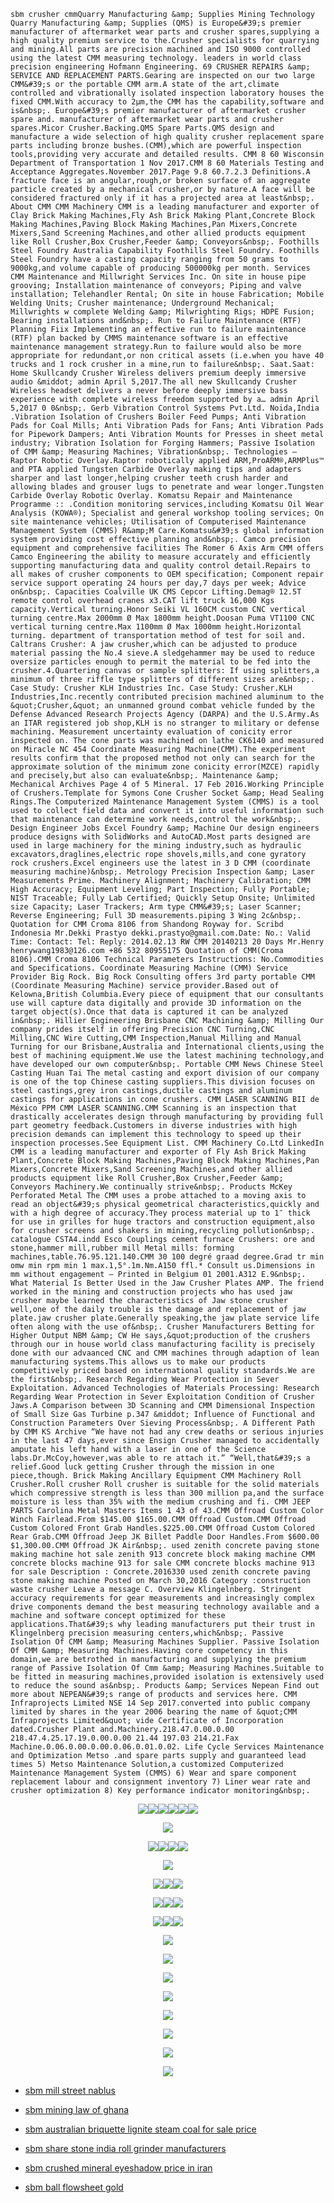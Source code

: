 
```
sbm crusher cmmQuarry Manufacturing &amp; Supplies Mining Technology Quarry Manufacturing &amp; Supplies (QMS) is Europe&#39;s premier manufacturer of aftermarket wear parts and crusher spares,supplying a high quality premium service to the.Crusher specialists for quarrying and mining.All parts are precision machined and ISO 9000 controlled using the latest CMM measuring technology. leaders in world class precision engineering Hofmann Engineering. 69 CRUSHER REPAIRS &amp; SERVICE AND REPLACEMENT PARTS.Gearing are inspected on our two large CMM&#39;s or the portable CMM arm.A state of the art,climate controlled and vibrationally isolated inspection laboratory houses the fixed CMM.With accuracy to 2µm,the CMM has the capability,software and is&nbsp;. Europe&#39;s premier manufacturer of aftermarket crusher spare and. manufacturer of aftermarket wear parts and crusher spares.Micor Crusher.Backing.QMS Spare Parts.QMS design and manufacture a wide selection of high quality crusher replacement spare parts including bronze bushes.(CMM),which are powerful inspection tools,providing very accurate and detailed results. CMM 8 60 Wisconsin Department of Transportation 1 Nov 2017.CMM 8 60 Materials Testing and Acceptance Aggregates.November 2017.Page 9.8 60.7.2.3 Definitions.A fracture face is an angular,rough,or broken surface of an aggregate particle created by a mechanical crusher,or by nature.A face will be considered fractured only if it has a projected area at least&nbsp;. About CMM CMM Machinery CMM is a leading manufacturer and exporter of Clay Brick Making Machines,Fly Ash Brick Making Plant,Concrete Block Making Machines,Paving Block Making Machines,Pan Mixers,Concrete Mixers,Sand Screening Machines,and other allied products equipment like Roll Crusher,Box Crusher,Feeder &amp; Conveyors&nbsp;. Foothills Steel Foundry Australia Capability Foothills Steel Foundry. Foothills Steel Foundry have a casting capacity ranging from 50 grams to 9000kg,and volume capable of producing 500000kg per month. Services CMM Maintenance and Millwright Services Inc. On site in house pipe grooving; Installation maintenance of conveyors; Piping and valve installation; Telehandler Rental; On site in house Fabrication; Mobile Welding Units; Crusher maintenance; Underground Mechanical; Millwrights w complete Welding &amp; Milwrighting Rigs; HDPE Fusion; Bearing installations and&nbsp;. Run to Failure Maintenance (RTF) Planning Fiix Implementing an effective run to failure maintenance (RTF) plan backed by CMMS maintenance software is an effective maintenance management strategy.Run to failure would also be more appropriate for redundant,or non critical assets (i.e.when you have 40 trucks and 1 rock crusher in a mine,run to failure&nbsp;. Saat.Saat: Home Skullcandy Crusher Wireless delivers premium deeply immersive audio &middot; admin April 5,2017.The all new Skullcandy Crusher Wireless headset delivers a never before deeply immersive bass experience with complete wireless freedom supported by a… admin April 5,2017 0 0&nbsp;. Gerb Vibration Control Systems Pvt.Ltd. Noida,India .Vibration Isolation of Crushers Boiler Feed Pumps; Anti Vibration Pads for Coal Mills; Anti Vibration Pads for Fans; Anti Vibration Pads for Pipework Dampers; Anti Vibration Mounts for Presses in sheet metal industry; Vibration Isolation for Forging Hammers; Passive Isolation of CMM &amp; Measuring Machines; Vibration&nbsp;. Technologies — Raptor Robotic Overlay.Raptor robotically applied ARM,ProARM®,ARMPlus™ and PTA applied Tungsten Carbide Overlay making tips and adapters sharper and last longer,helping crusher teeth crush harder and allowing blades and grouser lugs to penetrate and wear longer.Tungsten Carbide Overlay Robotic Overlay. Komatsu Repair and Maintenance Programme :: .Condition monitoring services,including Komatsu Oil Wear Analysis (KOWA®); Specialist and general workshop tooling services; On site maintenance vehicles; Utilisation of Computerised Maintenance Management System (CMMS) R&amp;M Care.Komatsu&#39;s global information system providing cost effective planning and&nbsp;. Camco precision equipment and comprehensive facilities The Romer 6 Axis Arm CMM offers Camco Engineering the ability to measure accurately and efficiently supporting manufacturing data and quality control detail.Repairs to all makes of crusher components to OEM specification; Component repair service support operating 24 hours per day,7 days per week; Advice on&nbsp;. Capacities Coalville UK CMS Cepcor Lifting.Demag® 12.5T remote control overhead cranes x3.CAT lift truck 16,000 Kgs capacity.Vertical turning.Honor Seiki VL 160CM custom CNC vertical turning centre.Max 2000mm Ø Max 1800mm height.Doosan Puma VT1100 CNC vertical turning centre.Max 1100mm Ø Max 1000mm height.Horizontal turning. department of transportation method of test for soil and. Caltrans Crusher: A jaw crusher,which can be adjusted to produce material passing the No.4 sieve.A sledgehammer may be used to reduce oversize particles enough to permit the material to be fed into the crusher.4.Quartering canvas or sample splitters: If using splitters,a minimum of three riffle type splitters of different sizes are&nbsp;. Case Study: Crusher KLH Industries Inc. Case Study: Crusher.KLH Industries,Inc.recently contributed precision machined aluminum to the &quot;Crusher,&quot; an unmanned ground combat vehicle funded by the Defense Advanced Research Projects Agency (DARPA) and the U.S.Army.As an ITAR registered job shop,KLH is no stranger to military or defense machining. Measurement uncertainty evaluation of conicity error inspected on. The cone parts was machined on lathe CK6140 and measured on Miracle NC 454 Coordinate Measuring Machine(CMM).The experiment results confirm that the proposed method not only can search for the approximate solution of the minimum zone conicity error(MZCE) rapidly and precisely,but also can evaluate&nbsp;. Maintenance &amp; Mechanical Archives Page 4 of 5 Mineral. 17 Feb 2016.Working Principle of Crushers.Template for Symons Cone Crusher Socket &amp; Head Sealing Rings.The Computerized Maintenance Management System (CMMS) is a tool used to collect field data and convert it into useful information such that maintenance can determine work needs,control the work&nbsp;. Design Engineer Jobs Excel Foundry &amp; Machine Our design engineers produce designs with SolidWorks and AutoCAD.Most parts designed are used in large machinery for the mining industry,such as hydraulic excavators,draglines,electric rope shovels,mills,and cone gyratory rock crushers.Excel engineers use the latest in 3 D CMM (coordinate measuring machine)&nbsp;. Metrology Precision Inspection &amp; Laser Measurements Prime. Machinery Alignment; Machinery Calibration; CMM High Accuracy; Equipment Leveling; Part Inspection; Fully Portable; NIST Traceable; Fully Lab Certified; Quickly Setup Onsite; Unlimited size Capacity; Laser Trackers; Arm type CMM&#39;s; Laser Scanner; Reverse Engineering; Full 3D measurements.piping 3 Wing 2c&nbsp;. Quotation for CMM Croma 8106 from Shandong Royway for. Scribd Indonesia Mr.Dekki Prastyo dekki.prastyo@gmail.com.Date: No.: Valid Time: Contact: Tel: Reply: 2014.02.13 RW CMM 20140213 20 Days Mr.Henry henrywang1983@126.com +86 532 80955175 Quotation of CMM(Croma 8106).CMM Croma 8106 Technical Parameters Instructions: No.Commodities and Specifications. Coordinate Measuring Machine (CMM) Service Provider Big Rock. Big Rock Consulting offers 3rd party portable CMM (Coordinate Measuring Machine) service provider.Based out of Kelowna,British Columbia.Every piece of equipment that our consultants use will capture data digitally and provide 3D information on the target object(s).Once that data is captured it can be analyzed in&nbsp;. Hillier Engineering Brisbane CNC Machining &amp; Milling Our company prides itself in offering Precision CNC Turning,CNC Milling,CNC Wire Cutting,CMM Inspection,Manual Milling and Manual Turning for our Brisbane,Australia and International clients,using the best of machining equipment.We use the latest machining technology,and have developed our own computer&nbsp;. Portable CMM News Chinese Steel Casting Huan Tai The metal casting and export division of our company is one of the top Chinese casting suppliers.This division focuses on steel castings,grey iron castings,ductile castings and aluminum castings for applications in cone crushers. CMM LASER SCANNING BII de México PPM CMM LASER SCANNING.CMM Scanning is an inspection that drastically accelerates design through manufacturing by providing full part geometry feedback.Customers in diverse industries with high precision demands can implement this technology to speed up their inspection processes.See Equipment List. CMM Machinery Co.Ltd LinkedIn CMM is a leading manufacturer and exporter of Fly Ash Brick Making Plant,Concrete Block Making Machines,Paving Block Making Machines,Pan Mixers,Concrete Mixers,Sand Screening Machines,and other allied products equipment like Roll Crusher,Box Crusher,Feeder &amp; Conveyors Machinery.We continually strive&nbsp;. Products McKey Perforated Metal The CMM uses a probe attached to a moving axis to read an object&#39;s physical geometrical characteristics,quickly and with a high degree of accuracy.They process material up to 1″ thick for use in grilles for huge tractors and construction equipment,also for crusher screens and shakers in mining,recycling pollution&nbsp;. catalogue CSTA4.indd Esco Couplings cement furnace Crushers: ore and stone,hammer mill,rubber mill Metal mills: forming machines,table.76.95.121.140.CMM 30 100 degré graad degree.Grad tr min omw min rpm min 1 max.1,5°.1m.Nm.A150 ffl.* Consult us.Dimensions in mm without engagement — Printed in Belgium 01 2001.A312 E.9&nbsp;. What Material Is Better Used in the Jaw Crusher Plates AMP. The friend worked in the mining and construction projects who has used jaw crusher maybe learned the characteristics of Jaw stone crusher well,one of the daily trouble is the damage and replacement of jaw plate.jaw crusher plate.Generally speaking,the jaw plate service life often along with the use of&nbsp;. Crusher Manufacturers Betting for Higher Output NBM &amp; CW He says,&quot;production of the crushers through our in house world class manufacturing facility is precisely done with our advaanced CNC and CMM machines through adaption of lean manufacturing systems.This allows us to make our products competitively priced based on international quality standards.We are the first&nbsp;. Research Regarding Wear Protection in Sever Exploitation. Advanced Technologies of Materials Processing: Research Regarding Wear Protection in Sever Exploitation Condition of Crusher Jaws.A Comparison between 3D Scanning and CMM Dimensional Inspection of Small Size Gas Turbine p.347 &middot; Influence of Functional and Construction Parameters Over Sieving Process&nbsp;. A Different Path by CMM KS Archive “We have not had any crew deaths or serious injuries in the last 47 days,ever since Ensign Crusher managed to accidentally amputate his left hand with a laser in one of the Science labs.Dr.McCoy,however,was able to re attach it.” “Well,that&#39;s a relief.Good luck getting Crusher through the mission in one piece,though. Brick Making Ancillary Equipment CMM Machinery Roll Crusher.Roll crusher Roll crusher is suitable for the solid materials which compressive strength is less than 300 million pa,and the surface moisture is less than 35% with the medium crushing and fi. CMM JEEP PARTS Carolina Metal Masters Items 1 43 of 43.CMM Offroad Custom Color Winch Fairlead.From $145.00 $165.00.CMM Offroad Custom.CMM Offroad Custom Colored Front Grab Handles.$225.00.CMM Offroad Custom Colored Rear Grab.CMM Offroad Jeep JK Billet Paddle Door Handles.From $600.00 $1,300.00.CMM Offroad JK Air&nbsp;. used zenith concrete paving stone making machine hot sale zenith 913 concrete block making machine CMM concrete blocks machine 913 for sale CMM concrete blocks machine 913 for sale Description : Concrete.2016330 used zenith concrete paving stone making machine Posted on March 30,2016 Category :construction waste crusher Leave a message C. Overview Klingelnberg. Stringent accuracy requirements for gear measurements and increasingly complex drive components demand the best measuring technology available and a machine and software concept optimized for these applications.That&#39;s why leading manufacturers put their trust in Klingelnberg precision measuring centers,which&nbsp;. Passive Isolation Of CMM &amp; Measuring Machines Supplier. Passive Isolation Of CMM &amp; Measuring Machines.Having core competency in this domain,we are betrothed in manufacturing and supplying the premium range of Passive Isolation Of Cmm &amp; Measuring Machines.Suitable to be fitted in measuring machines,provided isolation is extensively used to reduce the sound as&nbsp;. Products &amp; Services Nepean Find out more about NEPEAN&#39;s range of products and services here. CMM Infraprojects Limited NSE 14 Sep 2017.converted into public company limited by shares in the year 2006 bearing the name of &quot;CMM Infraprojects Limited&quot; vide Certificate of Incorporation dated.Crusher Plant and.Machinery.218.47.0.00.0.00 218.47.4.25.17.19.0.00.0.00 21.44 197.03 214.21.Fax Machine.0.06.0.00.0.00.0.06.0.01.0.02. Life Cycle Services Maintenance and Optimization Metso .and spare parts supply and guaranteed lead times 5) Metso Maintenance Solution,a customized Computerized Maintenance Management System (CMMS) 6) Wear and spare component replacement labour and consignment inventory 7) Liner wear rate and crusher optimization 8) Key performance indicator monitoring&nbsp;. 
```

<div align="center">
  
<a rel="nofollow" href="https://m.shibang-china.com?f=github&k=sbm+crusher+cmm"><img src="https://static.shibang-china.com/en/l.png"></a><img src="https://static.shibang-china.com/en/hw.png"><a rel="nofollow" href="https://m.shibang-china.com/product/?f=github&k=sbm+crusher+cmm"><img src="https://static.shibang-china.com/en/p.png"></a><a rel="nofollow" href="https://m.shibang-china.com/cases/?f=github&k=sbm+crusher+cmm"><img src="https://static.shibang-china.com/en/c.png"></a><a rel="nofollow" href="https://m.shibang-china.com/news/?f=github&k=sbm+crusher+cmm"><img src="https://static.shibang-china.com/en/n.png"></a><a rel="nofollow" href="https://m.shibang-china.com?f=github&k=sbm+crusher+cmm"><img src="https://static.shibang-china.com/en/m.png"></a>

<a rel="nofollow" href="https://m.shibang-china.com/product/?f=github&k=sbm+crusher+cmm"><img src="https://static.shibang-china.com/en/b.jpg"></a>
  
<a rel="nofollow" href="https://m.shibang-china.com/solution-aggregate.html?f=github&k=sbm+crusher+cmm"><img src="https://static.shibang-china.com/en/a.jpg"></a><a rel="nofollow" href="https://m.shibang-china.com/solution-mine.html?f=github&k=sbm+crusher+cmm"><img src="https://static.shibang-china.com/en/m.jpg"></a><a rel="nofollow" href="https://m.shibang-china.com/solution-mill.html?f=github&k=sbm+crusher+cmm"><img src="https://static.shibang-china.com/en/g.jpg"></a><a rel="nofollow" href="https://m.shibang-china.com/solution-epc.html?f=github&k=sbm+crusher+cmm"><img src="https://static.shibang-china.com/en/e.jpg"></a>

<a rel="nofollow" href="https://m.shibang-china.com/product/?f=github&k=sbm+crusher+cmm"><img src="https://static.shibang-china.com/en/a-p.png"></a>

<a rel="nofollow" href="https://m.shibang-china.com/product/crusher/c6x.html?f=github&k=sbm+crusher+cmm"><img src="https://static.shibang-china.com/en/j.jpg"></a><a rel="nofollow" href="https://m.shibang-china.com/product/crusher/ci5x.html?f=github&k=sbm+crusher+cmm"><img src="https://static.shibang-china.com/en/i.jpg"></a><a rel="nofollow" href="https://m.shibang-china.com/product/crusher/hst.html?f=github&k=sbm+crusher+cmm"><img src="https://static.shibang-china.com/en/c.jpg"></a>

<a rel="nofollow" href="https://m.shibang-china.com/product/mill/mtw.html?f=github&k=sbm+crusher+cmm"><img src="https://static.shibang-china.com/en/mtw.jpg"></a><a rel="nofollow" href="https://m.shibang-china.com/product/mill/scm.html?f=github&k=sbm+crusher+cmm"><img src="https://static.shibang-china.com/en/scm.jpg"></a><a rel="nofollow" href="https://m.shibang-china.com/product/mill/lm.html?f=github&k=sbm+crusher+cmm"><img src="https://static.shibang-china.com/en/lm.jpg"></a>

<a rel="nofollow" href="https://m.shibang-china.com/product/sand/vsi6x.html?f=github&k=sbm+crusher+cmm"><img src="https://static.shibang-china.com/en/6x.jpg"></a><a rel="nofollow" href="https://m.shibang-china.com/product/sand/vu.html?f=github&k=sbm+crusher+cmm"><img src="https://static.shibang-china.com/en/vu.jpg"></a><a rel="nofollow" href="https://m.shibang-china.com/product/mobile/klun.html?f=github&k=sbm+crusher+cmm"><img src="https://static.shibang-china.com/en/k.jpg"></a>

<a rel="nofollow" href="https://m.shibang-china.com/cases/?f=github&k=sbm+crusher+cmm"><img src="https://static.shibang-china.com/en/case.png"></a>

<a rel="nofollow" href="https://m.shibang-china.com/cases/aggregate/202.html?f=github&k=sbm+crusher+cmm"><img src="https://static.shibang-china.com/en/c-1.jpg"></a>

<a rel="nofollow" href="https://m.shibang-china.com/cases/aggregate/203.html?f=github&k=sbm+crusher+cmm"><img src="https://static.shibang-china.com/en/c-2.jpg"></a>

<a rel="nofollow" href="https://m.shibang-china.com/cases/mill/123.html?f=github&k=sbm+crusher+cmm"><img src="https://static.shibang-china.com/en/c-3.jpg"></a>

<a rel="nofollow" href="https://m.shibang-china.com/contact_us.html?f=github&k=sbm+crusher+cmm"><img src="https://static.shibang-china.com/en/contact.png"></a>

<a rel="nofollow" href="https://swt.shibang-china.com/?f=github&k=sbm+crusher+cmm"><img src="https://static.shibang-china.com/en/chat.png"></a>

<a rel="nofollow" href="https://whatsapp.shibangsoft.com/WhatsApp.php?f=github&k=sbm+crusher+cmm"><img src="https://static.shibang-china.com/en/whatsapp.png"></a>

<a rel="nofollow" href="https://m.shibang-china.com/?f=github&k=sbm+crusher+cmm"><img src="https://static.shibang-china.com/en/website.png"></a>

</div>


* [sbm mill street nablus](sbm%20mill%20street%20nablus.md)

* [sbm mining law of ghana](sbm%20mining%20law%20of%20ghana.md)

* [sbm australian briquette lignite steam coal for sale price](sbm%20australian%20briquette%20lignite%20steam%20coal%20for%20sale%20price.md)

* [sbm share stone india roll grinder manufacturers](sbm%20share%20stone%20india%20roll%20grinder%20manufacturers.md)

* [sbm crushed mineral eyeshadow price in iran](sbm%20crushed%20mineral%20eyeshadow%20price%20in%20iran.md)

* [sbm ball flowsheet gold](sbm%20ball%20flowsheet%20gold.md)